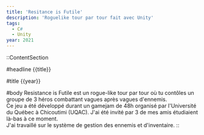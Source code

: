 ```yaml
---
title: 'Resitance is Futile'
description: 'Roguelike tour par tour fait avec Unity'
tags:
  - C#
  - Unity
year: 2021
---
```


::ContentSection

#headline
{{title}}

#title
{{year}}

#body
Resistance is Futile est un rogue-like tour par tour où tu contôles un groupe de 3 héros combattant vagues après vagues d'ennemis.  
Ce jeu a été développé durant un gamejam de 48h organisé par l'Université du Québec à Chicoutimi (UQAC). J'ai été invité par 3 de mes amis étudiaient là-bas à ce moment.  
J'ai travaillé sur le système de gestion des ennemis et d'inventaire.
::
